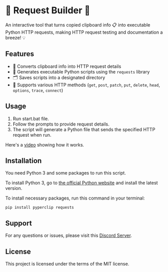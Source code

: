 # 🔧 Request Builder 🐍

An interactive tool that turns copied clipboard info 📋 into executable Python HTTP requests, making HTTP request testing and documentation a breeze! 💡

## Features

- 🔄 Converts clipboard info into HTTP request details
- 🚀 Generates executable Python scripts using the `requests` library
- 🗂 Saves scripts into a designated directory
- 💼 Supports various HTTP methods (`get`, `post`, `patch`, `put`, `delete`, `head`, `options`, `trace`, `connect`)

## Usage

1. Run start.bat file.
2. Follow the prompts to provide request details.
3. The script will generate a Python file that sends the specified HTTP request when run.

Here's a [video](https://www.youtube.com/watch?v=75CW5S3sRcI) showing how it works.

## Installation

You need Python 3 and some packages to run this script.

To install Python 3, go to [the official Python website](https://www.python.org/downloads/) and install the latest version.

To install necessary packages, run this command in your terminal:

```pip install pyperclip requests```

## Support
For any questions or issues, please visit this [Discord Server](https://dsc.gg/thegraydreamgithub).

## License
This project is licensed under the terms of the MIT license.
